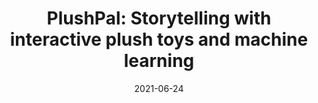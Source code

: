 ---
tags: publications
title: "PlushPal: Storytelling with interactive plush toys and machine learning"
authors: "Tiffany Tseng, Yumiko Murai, Natalie Freed, Deanna Gelosi, Tung D Ta, Yoshihiro Kawahara"
description: "This paper presents PlushPal, a web-based design tool for children to make plush toys interactive with machine learning (ML). With PlushPal, children attach micro:bit hardware to stuffed animals, design custom gestures for their toy, and build gesture-recognition ML models to trigger their own sounds. We describe how, in the context of storytelling, PlushPal introduces core concepts in ML including data sampling and model evaluation. "
conference: "IDC"
date: 2021-06-24
year: 2021
img: "assets/images/publications/plushpal.png"
doi: "https://dl.acm.org/doi/10.1145/3459990.3460694"
video: "https://www.youtube.com/watch?v=f4w3Z09Ka7A"
presentation: "https://www.youtube.com/watch?v=Pez3hD0dRVU"
areas: ["machine-learning", "electronics"]
award: "best paper"
---